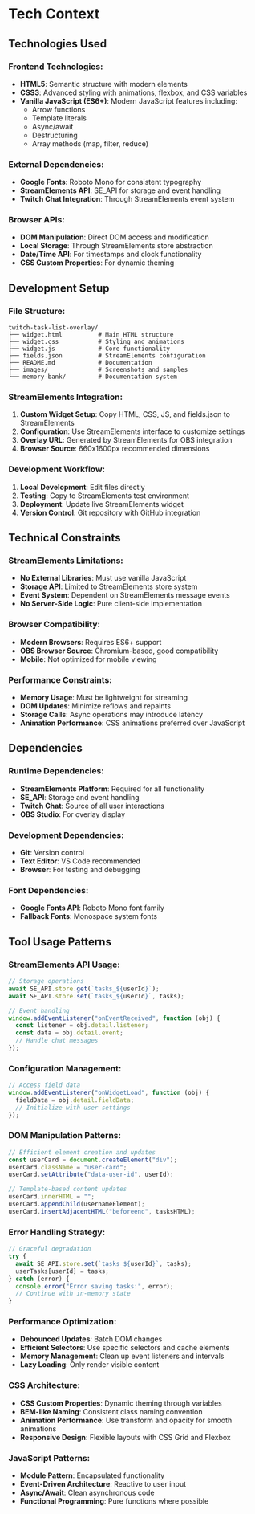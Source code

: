# Tech Context

## Technologies Used

### Frontend Technologies:
- **HTML5**: Semantic structure with modern elements
- **CSS3**: Advanced styling with animations, flexbox, and CSS variables
- **Vanilla JavaScript (ES6+)**: Modern JavaScript features including:
  - Arrow functions
  - Template literals
  - Async/await
  - Destructuring
  - Array methods (map, filter, reduce)

### External Dependencies:
- **Google Fonts**: Roboto Mono for consistent typography
- **StreamElements API**: SE_API for storage and event handling
- **Twitch Chat Integration**: Through StreamElements event system

### Browser APIs:
- **DOM Manipulation**: Direct DOM access and modification
- **Local Storage**: Through StreamElements store abstraction
- **Date/Time API**: For timestamps and clock functionality
- **CSS Custom Properties**: For dynamic theming

## Development Setup

### File Structure:
```
twitch-task-list-overlay/
├── widget.html          # Main HTML structure
├── widget.css           # Styling and animations
├── widget.js            # Core functionality
├── fields.json          # StreamElements configuration
├── README.md            # Documentation
├── images/              # Screenshots and samples
└── memory-bank/         # Documentation system
```

### StreamElements Integration:
1. **Custom Widget Setup**: Copy HTML, CSS, JS, and fields.json to StreamElements
2. **Configuration**: Use StreamElements interface to customize settings
3. **Overlay URL**: Generated by StreamElements for OBS integration
4. **Browser Source**: 660x1600px recommended dimensions

### Development Workflow:
1. **Local Development**: Edit files directly
2. **Testing**: Copy to StreamElements test environment
3. **Deployment**: Update live StreamElements widget
4. **Version Control**: Git repository with GitHub integration

## Technical Constraints

### StreamElements Limitations:
- **No External Libraries**: Must use vanilla JavaScript
- **Storage API**: Limited to StreamElements store system
- **Event System**: Dependent on StreamElements message events
- **No Server-Side Logic**: Pure client-side implementation

### Browser Compatibility:
- **Modern Browsers**: Requires ES6+ support
- **OBS Browser Source**: Chromium-based, good compatibility
- **Mobile**: Not optimized for mobile viewing

### Performance Constraints:
- **Memory Usage**: Must be lightweight for streaming
- **DOM Updates**: Minimize reflows and repaints
- **Storage Calls**: Async operations may introduce latency
- **Animation Performance**: CSS animations preferred over JavaScript

## Dependencies

### Runtime Dependencies:
- **StreamElements Platform**: Required for all functionality
- **SE_API**: Storage and event handling
- **Twitch Chat**: Source of all user interactions
- **OBS Studio**: For overlay display

### Development Dependencies:
- **Git**: Version control
- **Text Editor**: VS Code recommended
- **Browser**: For testing and debugging

### Font Dependencies:
- **Google Fonts API**: Roboto Mono font family
- **Fallback Fonts**: Monospace system fonts

## Tool Usage Patterns

### StreamElements API Usage:
```javascript
// Storage operations
await SE_API.store.get(`tasks_${userId}`);
await SE_API.store.set(`tasks_${userId}`, tasks);

// Event handling
window.addEventListener("onEventReceived", function (obj) {
  const listener = obj.detail.listener;
  const data = obj.detail.event;
  // Handle chat messages
});
```

### Configuration Management:
```javascript
// Access field data
window.addEventListener("onWidgetLoad", function (obj) {
  fieldData = obj.detail.fieldData;
  // Initialize with user settings
});
```

### DOM Manipulation Patterns:
```javascript
// Efficient element creation and updates
const userCard = document.createElement("div");
userCard.className = "user-card";
userCard.setAttribute("data-user-id", userId);

// Template-based content updates
userCard.innerHTML = "";
userCard.appendChild(usernameElement);
userCard.insertAdjacentHTML("beforeend", tasksHTML);
```

### Error Handling Strategy:
```javascript
// Graceful degradation
try {
  await SE_API.store.set(`tasks_${userId}`, tasks);
  userTasks[userId] = tasks;
} catch (error) {
  console.error("Error saving tasks:", error);
  // Continue with in-memory state
}
```

### Performance Optimization:
- **Debounced Updates**: Batch DOM changes
- **Efficient Selectors**: Use specific selectors and cache elements
- **Memory Management**: Clean up event listeners and intervals
- **Lazy Loading**: Only render visible content

### CSS Architecture:
- **CSS Custom Properties**: Dynamic theming through variables
- **BEM-like Naming**: Consistent class naming convention
- **Animation Performance**: Use transform and opacity for smooth animations
- **Responsive Design**: Flexible layouts with CSS Grid and Flexbox

### JavaScript Patterns:
- **Module Pattern**: Encapsulated functionality
- **Event-Driven Architecture**: Reactive to user input
- **Async/Await**: Clean asynchronous code
- **Functional Programming**: Pure functions where possible
